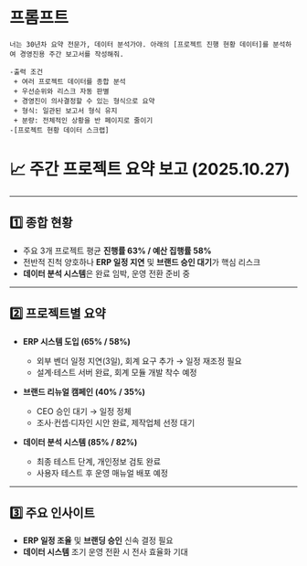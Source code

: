 # 프롬프트

```
너는 30년차 요약 전문가, 데이터 분석가야. 아래의 [프로젝트 진행 현황 데이터]를 분석하여 경영진용 주간 보고서를 작성해줘.

-출력 조건
 + 여러 프로젝트 데이터를 종합 분석
 + 우선순위와 리스크 자동 판별
 + 경영진이 의사결정할 수 있는 형식으로 요약
 + 형식: 일관된 보고서 형식 유지
 + 분량: 전체적인 상황을 반 페이지로 줄이기
-[프로젝트 현황 데이터 스크랩] 
```

# 📈 주간 프로젝트 요약 보고 (2025.10.27)

---

## 1️⃣ 종합 현황
- 주요 3개 프로젝트 평균 **진행률 63% / 예산 집행률 58%**  
- 전반적 진척 양호하나 **ERP 일정 지연** 및 **브랜드 승인 대기**가 핵심 리스크  
- **데이터 분석 시스템**은 완료 임박, 운영 전환 준비 중  

---

## 2️⃣ 프로젝트별 요약

- **ERP 시스템 도입 (65% / 58%)**  
  - 외부 벤더 일정 지연(3일), 회계 요구 추가 → 일정 재조정 필요  
  - 설계·테스트 서버 완료, 회계 모듈 개발 착수 예정  

- **브랜드 리뉴얼 캠페인 (40% / 35%)**  
  - CEO 승인 대기 → 일정 정체  
  - 조사·컨셉·디자인 시안 완료, 제작업체 선정 대기  

- **데이터 분석 시스템 (85% / 82%)**  
  - 최종 테스트 단계, 개인정보 검토 완료  
  - 사용자 테스트 후 운영 매뉴얼 배포 예정  

---

## 3️⃣ 주요 인사이트
- **ERP 일정 조율** 및 **브랜딩 승인** 신속 결정 필요  
- **데이터 시스템** 조기 운영 전환 시 전사 효율화 기대  
